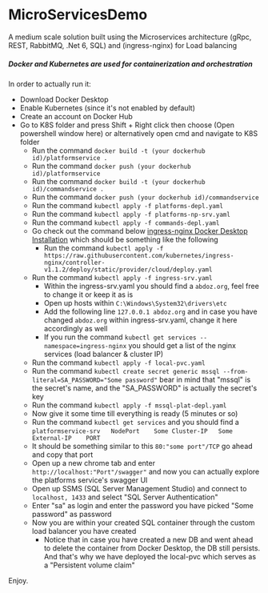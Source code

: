 # MicroServicesDemo
A medium scale solution built using the Microservices architecture (gRpc, REST, RabbitMQ, .Net 6, SQL) and (ingress-nginx) for Load balancing
##### Docker and Kubernetes are used for containerization and orchestration

In order to actually run it:
- Download Docker Desktop
- Enable Kubernetes (since it's not enabled by default)
- Create an account on Docker Hub
- Go to K8S folder and press Shift + Right click then choose (Open powershell window here) or alternatively open cmd and navigate to K8S folder
  - Run the command `docker build -t (your dockerhub id)/platformservice .`
  - Run the command `docker push (your dockerhub id)/platformservice`
  - Run the command `docker build -t (your dockerhub id)/commandservice .`
  - Run the command `docker push (your dockerhub id)/commandservice`
  - Run the command `kubectl apply -f platforms-depl.yaml`
  - Run the command `kubectl apply -f platforms-np-srv.yaml`
  - Run the command `kubectl apply -f commands-depl.yaml`
  - Go check out the command below [ingress-nginx Docker Desktop Installation](https://kubernetes.github.io/ingress-nginx/deploy/#quick-start) which should be something like the following
    - Run the command `kubectl apply -f https://raw.githubusercontent.com/kubernetes/ingress-nginx/controller-v1.1.2/deploy/static/provider/cloud/deploy.yaml`
  - Run the command `kubectl apply -f ingress-srv.yaml`
    - Within the ingress-srv.yaml you should find a `abdoz.org`, feel free to change it or keep it as is
    - Open up hosts within `C:\Windows\System32\drivers\etc`
    - Add the following line `127.0.0.1 abdoz.org` and in case you have changed `abdoz.org` within ingress-srv.yaml, change it here accordingly as well
    - If you run the command `kubectl get services --namespace=ingress-nginx` you should get a list of the nginx services (load balancer & cluster IP)
  - Run the command `kubectl apply -f local-pvc.yaml`
  - Run the command `kubectl create secret generic mssql --from-literal=SA_PASSWORD="Some password"` bear in mind that "mssql" is the secret's name, and the "SA_PASSWORD" is actually the secret's key
  - Run the command `kubectl apply -f mssql-plat-depl.yaml`
  - Now give it some time till everything is ready (5 minutes or so)
  - Run the command `kubectl get services` and you should find a `platformservice-srv   NodePort    Some Cluster-IP   Some External-IP    PORT`
  - It should be something similar to this `80:"some port"/TCP` go ahead and copy that port
  - Open up a new chrome tab and enter `http://localhost:"Port"/swagger"` and now you can actually explore the platforms service's swagger UI
  - Open up SSMS (SQL Server Management Studio) and connect to `localhost, 1433` and select "SQL Server Authentication" 
  - Enter "sa" as login and enter the password you have picked "Some password" as password
  - Now you are within your created SQL container through the custom load balancer you have created
    - Notice that in case you have created a new DB and went ahead to delete the container from Docker Desktop, the DB still persists. And that's why we have deployed the local-pvc which serves as a "Persistent volume claim"

Enjoy.
